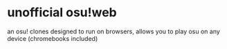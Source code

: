 # unofficial osu!web
 an osu! clones designed to run on browsers, allows you to play osu on any device (chromebooks included)
